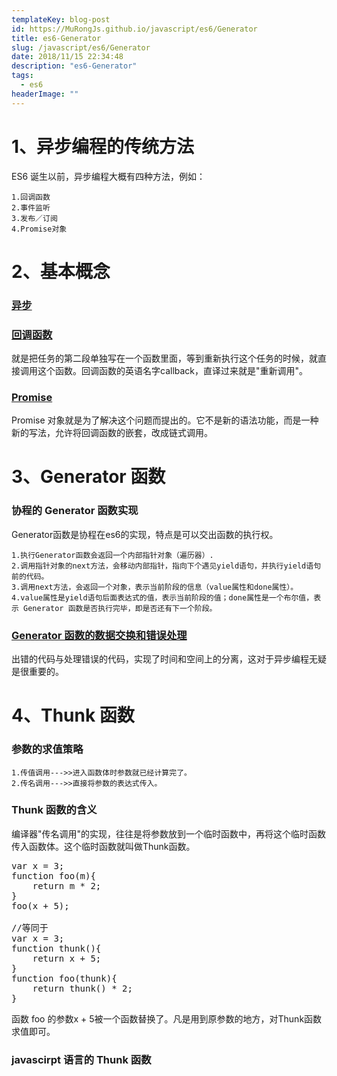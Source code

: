 ```yaml
---
templateKey: blog-post
id: https://MuRongJs.github.io/javascript/es6/Generator
title: es6-Generator
slug: /javascript/es6/Generator
date: 2018/11/15 22:34:48 
description: "es6-Generator"
tags:
  - es6
headerImage: ""
---
```

# 1、异步编程的传统方法 #
ES6 诞生以前，异步编程大概有四种方法，例如：

    1.回调函数
    2.事件监听
    3.发布／订阅
    4.Promise对象
# 2、基本概念 #
### [异步](http://es6.ruanyifeng.com/#docs/generator-async#%E5%BC%82%E6%AD%A5) ###
### [回调函数](http://es6.ruanyifeng.com/#docs/generator-async#%E5%9B%9E%E8%B0%83%E5%87%BD%E6%95%B0) ###
就是把任务的第二段单独写在一个函数里面，等到重新执行这个任务的时候，就直接调用这个函数。回调函数的英语名字callback，直译过来就是"重新调用"。
### [Promise](http://es6.ruanyifeng.com/#docs/generator-async#Promise) ###
Promise 对象就是为了解决这个问题而提出的。它不是新的语法功能，而是一种新的写法，允许将回调函数的嵌套，改成链式调用。
# 3、Generator 函数 #
### 协程的 Generator 函数实现 ###
Generator函数是协程在es6的实现，特点是可以交出函数的执行权。

    1.执行Generator函数会返回一个内部指针对象（遍历器）.
    2.调用指针对象的next方法，会移动内部指针，指向下个遇见yield语句，并执行yield语句前的代码。
    3.调用next方法，会返回一个对象，表示当前阶段的信息（value属性和done属性）。
    4.value属性是yield语句后面表达式的值，表示当前阶段的值；done属性是一个布尔值，表示 Generator 函数是否执行完毕，即是否还有下一个阶段。
### [Generator 函数的数据交换和错误处理](http://es6.ruanyifeng.com/#docs/generator-async#Generator-%E5%87%BD%E6%95%B0%E7%9A%84%E6%95%B0%E6%8D%AE%E4%BA%A4%E6%8D%A2%E5%92%8C%E9%94%99%E8%AF%AF%E5%A4%84%E7%90%86) ###

出错的代码与处理错误的代码，实现了时间和空间上的分离，这对于异步编程无疑是很重要的。
# 4、Thunk 函数 #
### 参数的求值策略 ###
    1.传值调用--->>进入函数体时参数就已经计算完了。
    2.传名调用--->>直接将参数的表达式传入。
### Thunk 函数的含义 ###
编译器"传名调用"的实现，往往是将参数放到一个临时函数中，再将这个临时函数传入函数体。这个临时函数就叫做Thunk函数。
<pre>
var x = 3;
function foo(m){
    return m * 2;
}
foo(x + 5);

//等同于
var x = 3;
function thunk(){
    return x + 5;
}
function foo(thunk){
    return thunk() * 2;
}
</pre>
函数 foo 的参数x + 5被一个函数替换了。凡是用到原参数的地方，对Thunk函数求值即可。
### javascirpt 语言的 Thunk 函数 ###


